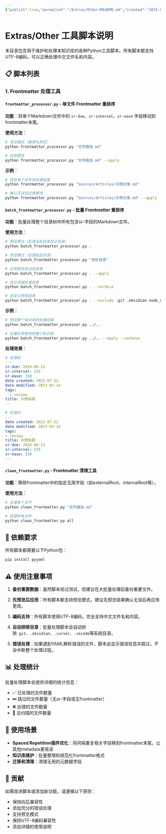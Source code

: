 ```yaml
---
{"publish":true,"permalink":"/Extras/Other/README.md","created":"2025-06-16T03:07:23.851+08:00","modified":"2025-07-08T21:54:40.873+08:00","published":"2025-07-08T21:54:40.873+08:00","cssclasses":""}
---
```



# Extras/Other 工具脚本说明

本目录包含用于维护和处理本知识库的各种Python工具脚本。所有脚本都支持UTF-8编码，可以正确处理中文文件名和内容。

## 📋 脚本列表

### 1. Frontmatter 处理工具

#### `frontmatter_processor.py` - 单文件 Frontmatter 重排序
**功能**：将单个Markdown文件中的 `sr-due`、`sr-interval`、`sr-ease` 字段移动到frontmatter末尾。

**使用方法**：
```bash
# 预览模式（推荐先预览）
python frontmatter_processor.py "文件路径.md"

# 应用更改
python frontmatter_processor.py "文件路径.md" --apply
```

**示例**：
```bash
# 预览单个文件的处理结果
python frontmatter_processor.py "Sources/Articles/示例文章.md"

# 确认无误后应用更改
python frontmatter_processor.py "Sources/Articles/示例文章.md" --apply
```

#### `batch_frontmatter_processor.py` - 批量 Frontmatter 重排序
**功能**：批量处理整个目录树中所有包含sr-字段的Markdown文件。

**使用方法**：
```bash
# 预览模式（处理当前目录及子目录）
python batch_frontmatter_processor.py .

# 预览模式（处理指定目录）
python batch_frontmatter_processor.py "目标目录"

# 应用更改到当前目录
python batch_frontmatter_processor.py . --apply

# 显示详细处理信息
python batch_frontmatter_processor.py . --verbose

# 自定义排除目录
python batch_frontmatter_processor.py . --exclude .git .obsidian node_modules
```

**示例**：
```bash
# 预览整个知识库的处理结果
python batch_frontmatter_processor.py ../..

# 批量应用更改到整个知识库
python batch_frontmatter_processor.py ../.. --apply --verbose
```

**处理效果**：
```yaml
# 处理前
---
sr-due: 2024-06-12
sr-interval: 535
sr-ease: 310
date created: 2022-07-22
date modified: 2023-03-14
tags:
  - review
title: 示例标题
---

# 处理后
---
date created: 2022-07-22
date modified: 2023-03-14
tags:
- review
title: 示例标题
sr-due: 2024-06-12
sr-interval: 535
sr-ease: 310
---
```

#### `clean_frontmatter.py` - Frontmatter 清理工具
**功能**：移除frontmatter中的指定无用字段（如externalRoot、internalRoot等）。

**使用方法**：
```bash
# 处理单个文件
python clean_frontmatter.py "文件路径.md"

# 处理所有文件
python clean_frontmatter.py all
```

## 🔧 依赖要求

所有脚本都需要以下Python包：
```bash
pip install pyyaml
```

## ⚠️ 使用注意事项

1. **备份重要数据**：虽然脚本经过测试，但建议在大批量处理前备份重要文件。

2. **先预览后应用**：所有脚本都支持预览模式，建议先预览结果确认无误后再应用更改。

3. **编码支持**：所有脚本使用UTF-8编码，完全支持中文文件名和内容。

4. **自动排除目录**：批量处理脚本会自动排除`.git`、`.obsidian`、`.cursor`、`.vscode`等系统目录。

5. **错误处理**：如果遇到YAML解析错误的文件，脚本会显示错误信息并跳过，不会中断整个处理过程。

## 📊 处理统计

批量处理脚本会提供详细的统计信息：
- ✅ 已处理的文件数量
- ⏭️ 跳过的文件数量（无sr-字段或无frontmatter）
- ❌ 出错的文件数量
- 📁 总扫描的文件数量

## 🎯 使用场景

- **Spaced Repetition插件优化**：将间隔重复相关字段移到frontmatter末尾，让其他metadata更易读
- **知识库维护**：批量整理和规范化frontmatter格式
- **迁移和清理**：清理无用的元数据字段

## 🤝 贡献

如需改进脚本或添加新功能，请遵循以下原则：
- 保持向后兼容性
- 添加充分的错误处理
- 支持预览模式
- 保持UTF-8编码兼容性
- 添加详细的使用说明 